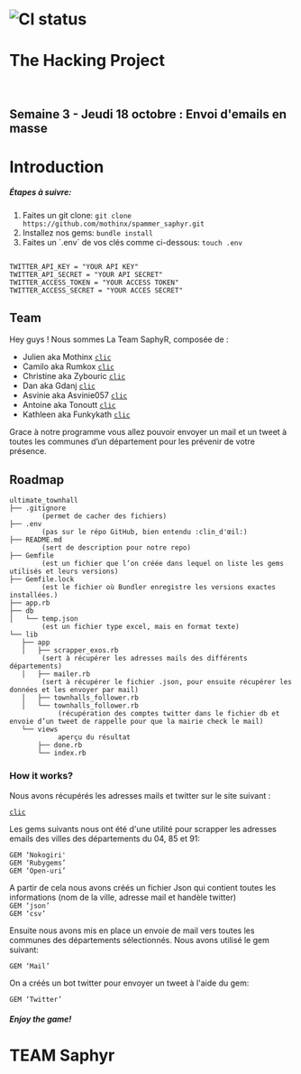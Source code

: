 # ![CI status](http://oi68.tinypic.com/ngf2uo.jpg)    
#  The Hacking Project
<br/>
<h2>Semaine 3 - Jeudi 18 octobre : Envoi d'emails en masse</h2>

<body>

<h1>Introduction</h1>

<h5>
 Étapes à suivre:
 </h5>
<ol>
 <li>Faites un git clone: <code>git clone https://github.com/mothinx/spammer_saphyr.git</code></li>
 <li>Installez nos gems: <code>bundle install</code></li>
 <li>Faites un `.env` de vos clés comme ci-dessous: <code>touch .env</code></li>

</ol>

```

TWITTER_API_KEY = "YOUR API KEY"
TWITTER_API_SECRET = "YOUR API SECRET"
TWITTER_ACCESS_TOKEN = "YOUR ACCESS TOKEN"
TWITTER_ACCESS_SECRET = "YOUR ACCES SECRET"

```

  <h2>Team</h2>

 <p>Hey guys ! Nous sommes La Team SaphyR, composée de : </p>
<ul>
<li>Julien aka Mothinx <a href="https://github.com/mothinx"><code>clic</code></a><br/></li>
<li>Camilo aka Rumkox <a href="https://github.com/rumkox"><code>clic</code></a><br/></li>
<li>Christine aka Zybouric <a href="https://github.com/Zybouric"><code>clic</code></a><br/></li>
<li>Dan aka Gdanj <a href="https://github.com/gdanj"><code>clic</code></a><br/></li>
<li>Asvinie aka Asvinie057 <a href="https://github.com/asvinie057"><code>clic</code></a><br/></li>
<li>Antoine aka Tonoutt  <a href="https://github.com/tonoutt"><code>clic</code></a><br/></li>
<li>Kathleen aka Funkykath <a href="https://github.com/Funkykath"><code>clic</code></a><br/></li>
</ul>
<p>
Grace à notre programme vous allez pouvoir envoyer un mail et un tweet à toutes les communes d’un département pour les prévenir de votre présence.
 </p>


<h2>Roadmap</h2>

```
ultimate_townhall
├── .gitignore
        (permet de cacher des fichiers)
├── .env
        (pas sur le répo GitHub, bien entendu :clin_d'œil:)
├── README.md
        (sert de description pour notre repo)
├── Gemfile
        (est un fichier que l’on créée dans lequel on liste les gems utilisés et leurs versions)
├── Gemfile.lock
        (est le fichier où Bundler enregistre les versions exactes installées.)
├── app.rb
├── db
│   └── temp.json
        (est un fichier type excel, mais en format texte)
└── lib
   ├── app
   │   ├── scrapper_exos.rb
        (sert à récupérer les adresses mails des différents départements)
   │   ├── mailer.rb
        (sert à récupérer le fichier .json, pour ensuite récupérer les données et les envoyer par mail)
   │   ├── townhalls_follower.rb
   │   └── townhalls_follower.rb
            (récupération des comptes twitter dans le fichier db et envoie d’un tweet de rappelle pour que la mairie check le mail)
   └── views
            aperçu du résultat
       ├── done.rb
       └── index.rb
```

<h3> How it works? </h3>

<p>Nous avons récupérés les adresses mails et twitter sur le site suivant :</p> <a href="http://www.annuaire-des-mairies.com/
"><code>clic</code></a>
<p>

Les gems suivants nous ont été d'une utilité pour scrapper les adresses emails des villes des départements du 04, 85 et 91:

`GEM ‘Nokogiri'`<br/>
`GEM ‘Rubygems’`<br/>
`GEM ‘Open-uri’`

A partir de cela nous avons créés un fichier Json qui contient toutes les informations (nom de la ville, adresse mail et handèle twitter)<br/>
`GEM ‘json’`<br/>
`GEM ‘csv’`

Ensuite nous avons mis en place un envoie de mail vers toutes les communes des départements sélectionnés.
Nous avons utilisé le gem suivant:

`GEM ‘Mail’`

On a créés un bot twitter pour envoyer un tweet à l'aide du gem:

`GEM ‘Twitter’`
</p>

<h5>Enjoy the game!</h5>

</body>

# TEAM Saphyr
